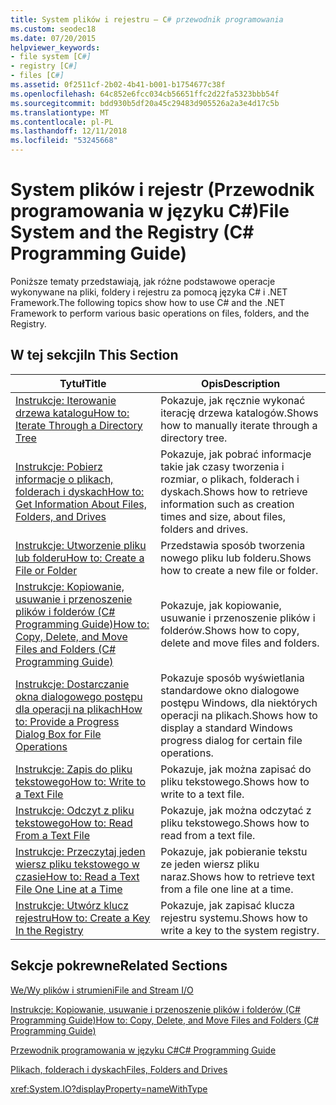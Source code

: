 ```yaml
---
title: System plików i rejestru — C# przewodnik programowania
ms.custom: seodec18
ms.date: 07/20/2015
helpviewer_keywords:
- file system [C#]
- registry [C#]
- files [C#]
ms.assetid: 0f2511cf-2b02-4b41-b001-b1754677c38f
ms.openlocfilehash: 64c852e6fcc034cb56651ffc2d22fa5323bbb54f
ms.sourcegitcommit: bdd930b5df20a45c29483d905526a2a3e4d17c5b
ms.translationtype: MT
ms.contentlocale: pl-PL
ms.lasthandoff: 12/11/2018
ms.locfileid: "53245668"
---
```

# <a name="file-system-and-the-registry-c-programming-guide"></a><span data-ttu-id="7db62-102">System plików i rejestr (Przewodnik programowania w języku C#)</span><span class="sxs-lookup"><span data-stu-id="7db62-102">File System and the Registry (C# Programming Guide)</span></span>
<span data-ttu-id="7db62-103">Poniższe tematy przedstawiają, jak różne podstawowe operacje wykonywane na pliki, foldery i rejestru za pomocą języka C# i .NET Framework.</span><span class="sxs-lookup"><span data-stu-id="7db62-103">The following topics show how to use C# and the .NET Framework to perform various basic operations on files, folders, and the Registry.</span></span>  
  
## <a name="in-this-section"></a><span data-ttu-id="7db62-104">W tej sekcji</span><span class="sxs-lookup"><span data-stu-id="7db62-104">In This Section</span></span>  
  
|<span data-ttu-id="7db62-105">**Tytuł**</span><span class="sxs-lookup"><span data-stu-id="7db62-105">**Title**</span></span>|<span data-ttu-id="7db62-106">**Opis**</span><span class="sxs-lookup"><span data-stu-id="7db62-106">**Description**</span></span>|  
|---------------|---------------------|  
|[<span data-ttu-id="7db62-107">Instrukcje: Iterowanie drzewa katalogu</span><span class="sxs-lookup"><span data-stu-id="7db62-107">How to: Iterate Through a Directory Tree</span></span>](../../../csharp/programming-guide/file-system/how-to-iterate-through-a-directory-tree.md)|<span data-ttu-id="7db62-108">Pokazuje, jak ręcznie wykonać iterację drzewa katalogów.</span><span class="sxs-lookup"><span data-stu-id="7db62-108">Shows how to manually iterate through a directory tree.</span></span>|  
|[<span data-ttu-id="7db62-109">Instrukcje: Pobierz informacje o plikach, folderach i dyskach</span><span class="sxs-lookup"><span data-stu-id="7db62-109">How to: Get Information About Files, Folders, and Drives</span></span>](../../../csharp/programming-guide/file-system/how-to-get-information-about-files-folders-and-drives.md)|<span data-ttu-id="7db62-110">Pokazuje, jak pobrać informacje takie jak czasy tworzenia i rozmiar, o plikach, folderach i dyskach.</span><span class="sxs-lookup"><span data-stu-id="7db62-110">Shows how to retrieve information such as creation times and size, about files, folders and drives.</span></span>|  
|[<span data-ttu-id="7db62-111">Instrukcje: Utworzenie pliku lub folderu</span><span class="sxs-lookup"><span data-stu-id="7db62-111">How to: Create a File or Folder</span></span>](../../../csharp/programming-guide/file-system/how-to-create-a-file-or-folder.md)|<span data-ttu-id="7db62-112">Przedstawia sposób tworzenia nowego pliku lub folderu.</span><span class="sxs-lookup"><span data-stu-id="7db62-112">Shows how to create a new file or folder.</span></span>|  
|[<span data-ttu-id="7db62-113">Instrukcje: Kopiowanie, usuwanie i przenoszenie plików i folderów (C# Programming Guide)</span><span class="sxs-lookup"><span data-stu-id="7db62-113">How to: Copy, Delete, and Move Files and Folders (C# Programming Guide)</span></span>](../../../csharp/programming-guide/file-system/how-to-copy-delete-and-move-files-and-folders.md)|<span data-ttu-id="7db62-114">Pokazuje, jak kopiowanie, usuwanie i przenoszenie plików i folderów.</span><span class="sxs-lookup"><span data-stu-id="7db62-114">Shows how to copy, delete and move files and folders.</span></span>|  
|[<span data-ttu-id="7db62-115">Instrukcje: Dostarczanie okna dialogowego postępu dla operacji na plikach</span><span class="sxs-lookup"><span data-stu-id="7db62-115">How to: Provide a Progress Dialog Box for File Operations</span></span>](../../../csharp/programming-guide/file-system/how-to-provide-a-progress-dialog-box-for-file-operations.md)|<span data-ttu-id="7db62-116">Pokazuje sposób wyświetlania standardowe okno dialogowe postępu Windows, dla niektórych operacji na plikach.</span><span class="sxs-lookup"><span data-stu-id="7db62-116">Shows how to display a standard Windows progress dialog for certain file operations.</span></span>|  
|[<span data-ttu-id="7db62-117">Instrukcje: Zapis do pliku tekstowego</span><span class="sxs-lookup"><span data-stu-id="7db62-117">How to: Write to a Text File</span></span>](../../../csharp/programming-guide/file-system/how-to-write-to-a-text-file.md)|<span data-ttu-id="7db62-118">Pokazuje, jak można zapisać do pliku tekstowego.</span><span class="sxs-lookup"><span data-stu-id="7db62-118">Shows how to write to a text file.</span></span>|  
|[<span data-ttu-id="7db62-119">Instrukcje: Odczyt z pliku tekstowego</span><span class="sxs-lookup"><span data-stu-id="7db62-119">How to: Read From a Text File</span></span>](../../../csharp/programming-guide/file-system/how-to-read-from-a-text-file.md)|<span data-ttu-id="7db62-120">Pokazuje, jak można odczytać z pliku tekstowego.</span><span class="sxs-lookup"><span data-stu-id="7db62-120">Shows how to read from a text file.</span></span>|  
|[<span data-ttu-id="7db62-121">Instrukcje: Przeczytaj jeden wiersz pliku tekstowego w czasie</span><span class="sxs-lookup"><span data-stu-id="7db62-121">How to: Read a Text File One Line at a Time</span></span>](../../../csharp/programming-guide/file-system/how-to-read-a-text-file-one-line-at-a-time.md)|<span data-ttu-id="7db62-122">Pokazuje, jak pobieranie tekstu ze jeden wiersz pliku naraz.</span><span class="sxs-lookup"><span data-stu-id="7db62-122">Shows how to retrieve text from a file one line at a time.</span></span>|  
|[<span data-ttu-id="7db62-123">Instrukcje: Utwórz klucz rejestru</span><span class="sxs-lookup"><span data-stu-id="7db62-123">How to: Create a Key In the Registry</span></span>](../../../csharp/programming-guide/file-system/how-to-create-a-key-in-the-registry.md)|<span data-ttu-id="7db62-124">Pokazuje, jak zapisać klucza rejestru systemu.</span><span class="sxs-lookup"><span data-stu-id="7db62-124">Shows how to write a key to the system registry.</span></span>|  
  
## <a name="related-sections"></a><span data-ttu-id="7db62-125">Sekcje pokrewne</span><span class="sxs-lookup"><span data-stu-id="7db62-125">Related Sections</span></span>  
 [<span data-ttu-id="7db62-126">We/Wy plików i strumieni</span><span class="sxs-lookup"><span data-stu-id="7db62-126">File and Stream I/O</span></span>](../../../standard/io/index.md)  
  
 [<span data-ttu-id="7db62-127">Instrukcje: Kopiowanie, usuwanie i przenoszenie plików i folderów (C# Programming Guide)</span><span class="sxs-lookup"><span data-stu-id="7db62-127">How to: Copy, Delete, and Move Files and Folders (C# Programming Guide)</span></span>](../../../csharp/programming-guide/file-system/how-to-copy-delete-and-move-files-and-folders.md)  
  
 [<span data-ttu-id="7db62-128">Przewodnik programowania w języku C#</span><span class="sxs-lookup"><span data-stu-id="7db62-128">C# Programming Guide</span></span>](../../../csharp/programming-guide/index.md)  
  
 [<span data-ttu-id="7db62-129">Plikach, folderach i dyskach</span><span class="sxs-lookup"><span data-stu-id="7db62-129">Files, Folders and Drives</span></span>](../../../csharp/programming-guide/file-system/index.md)  
  
 <xref:System.IO?displayProperty=nameWithType>
